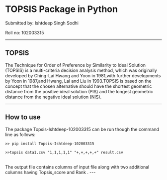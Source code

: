 # TOPSIS Package in Python

Submitted by: Ishtdeep Singh Sodhi

Roll no: 102003315

---

## TOPSIS

The Technique for Order of Preference by Similarity to Ideal Solution (TOPSIS) is a multi-criteria decision analysis method, which was originally developed by Ching-Lai Hwang and Yoon in 1981,with further developments by Yoon in 1987,and Hwang, Lai and Liu in 1993.TOPSIS is based on the concept that the chosen alternative should have the shortest geometric distance from the positive ideal solution (PIS) and the longest geometric distance from the negative ideal solution (NIS).

---

## How to use

The package Topsis-Ishtdeep-102003315 can be run though the command line as follows:

```
>> pip install Topsis-Ishtdeep-102003315
```

```
>>topsis data1.csv "1,1,1,1,1" "+,+,+,+,+" result.csv
```

<br>
The output file contains columns of input file along with two additional columns having Topsis_score and Rank .
---
